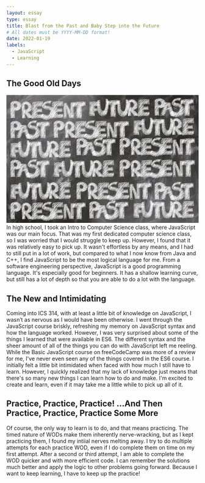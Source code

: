 ```yaml
---
layout: essay
type: essay
title: Blast from the Past and Baby Step into the Future
# All dates must be YYYY-MM-DD format!
date: 2022-01-19
labels:
  - JavaScript
  - Learning
---
```

## The Good Old Days
<img class="ui medium right floated rounded image" src="../images/past.jpg">
In high school, I took an Intro to Computer Science class, where JavaScript was our main focus. That was my first dedicated computer science class, so I was worried that I would struggle to keep up. However, I found that it was relatively easy to pick up. It wasn't effortless by any means, and I had to still put in a lot of work, but compared to what I now know from Java and C++, I find JavaScript to be the most logical language for me. From a software engineering perspective, JavaScript is a good programming language. It's especially good for beginners. It has a shallow learning curve, but still has a lot of depth so that you are able to do a lot with the language. 

## The New and Intimidating 
Coming into ICS 314, with at least a little bit of knowledge on JavaScript, I wasn’t as nervous as I would have been otherwise. I went through the JavaScript course briskly, refreshing my memory on JavaScript syntax and how the language worked. However, I was very surprised about some of the things I learned that were available in ES6. The different syntax and the sheer amount of all of the things you can do with JavaScript left me reeling. While the Basic JavaScript course on freeCodeCamp was more of a review for me, I've never even seen any of the things covered in the ES6 course. I initially felt a little bit intimidated when faced with how much I still have to learn. However, I quickly realized that my lack of knowledge just means that there's so many new things I can learn how to do and make. I'm excited to create and learn, even if it may take me a little while to pick up all of it. 

## Practice, Practice, Practice! ...And Then Practice, Practice, Practice Some More
Of course, the only way to learn is to do, and that means practicing. The timed nature of WODs make them inherently nerve-wracking, but as I kept practicing them, I found my intiial nerves melting away. I try to do multiple attempts for each practice WOD, even if I do complete them on time on my first attempt. After a second or third attempt, I am able to complete the WOD quicker and with more efficient code. I can remember the solutions much better and apply the logic to other problems going forward. Because I want to keep learning, I have to keep up the practice!
